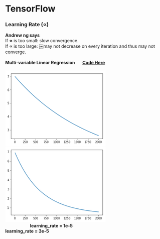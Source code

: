 # TensorFlow

### Learning Rate (∝)
**Andrew ng says**
<br>
If **∝** is too small: slow convergence.
<br>
If **∝** is too large: ￼may not decrease on every iteration and thus may not converge.
<br>
<br>
**Multi-variable Linear Regression** &nbsp;&nbsp;&nbsp;&nbsp; [**Code Here**](https://github.com/JUWON-KEVIN-LEE/ML/blob/master/tensorflow/Multi-Variable%20Linear%20Regression.ipynb)
<br>
<br>
<img src="https://github.com/JUWON-KEVIN-LEE/ML/blob/master/images/learning_rate_1e-5.png" width="320" height="240" />
&nbsp;&nbsp;&nbsp;&nbsp;&nbsp;&nbsp;&nbsp;
<img src="https://github.com/JUWON-KEVIN-LEE/ML/blob/master/images/learning_rate_3e-5.png" width="320" height="240" />
<br>
&nbsp;&nbsp;&nbsp;&nbsp;&nbsp;&nbsp;&nbsp;&nbsp;&nbsp;&nbsp;&nbsp;&nbsp;&nbsp;&nbsp;&nbsp;&nbsp;&nbsp;&nbsp;&nbsp; **learning_rate = 1e-5** &nbsp;&nbsp;&nbsp;&nbsp;&nbsp;&nbsp;&nbsp;&nbsp;&nbsp;&nbsp;&nbsp;&nbsp;&nbsp;&nbsp;&nbsp;&nbsp;&nbsp;&nbsp;&nbsp;&nbsp;&nbsp;&nbsp;&nbsp;&nbsp;&nbsp;&nbsp;&nbsp;&nbsp;&nbsp;&nbsp;&nbsp;&nbsp;&nbsp;&nbsp;&nbsp;&nbsp;&nbsp;&nbsp;&nbsp;&nbsp;&nbsp;&nbsp;&nbsp;&nbsp;&nbsp;&nbsp;&nbsp;&nbsp;&nbsp; **learning_rate = 3e-5**

